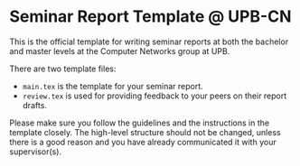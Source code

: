 # Seminar Report Template @ UPB-CN

This is the official template for writing seminar reports at both the bachelor and master levels at the Computer Networks group at UPB. 

There are two template files:
* `main.tex` is the template for your seminar report.
* `review.tex` is used for providing feedback to your peers on their report drafts.  

Please make sure you follow the guidelines and the instructions in the template closely. The high-level structure should not be changed, unless there is a good reason and you have already communicated it with your supervisor(s).
